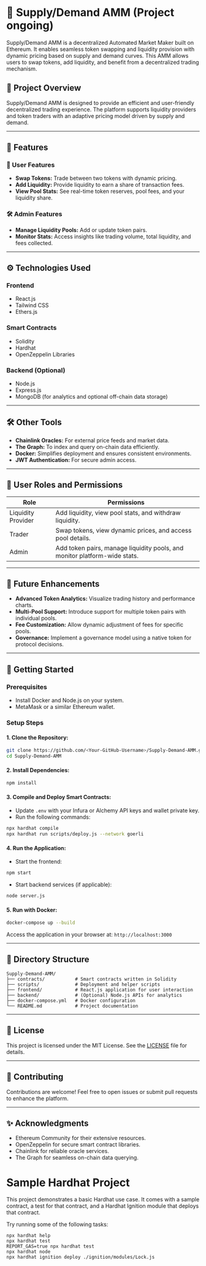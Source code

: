 
# 🌟 Supply/Demand AMM (Project ongoing)

Supply/Demand AMM is a decentralized Automated Market Maker built on Ethereum. It enables seamless token swapping and liquidity provision with dynamic pricing based on supply and demand curves. This AMM allows users to swap tokens, add liquidity, and benefit from a decentralized trading mechanism.

## 📄 Project Overview
Supply/Demand AMM is designed to provide an efficient and user-friendly decentralized trading experience. The platform supports liquidity providers and token traders with an adaptive pricing model driven by supply and demand.

---

## 🔑 Features

### 👤 User Features
- **Swap Tokens:** Trade between two tokens with dynamic pricing.
- **Add Liquidity:** Provide liquidity to earn a share of transaction fees.
- **View Pool Stats:** See real-time token reserves, pool fees, and your liquidity share.

### 🛠️ Admin Features
- **Manage Liquidity Pools:** Add or update token pairs.
- **Monitor Stats:** Access insights like trading volume, total liquidity, and fees collected.

---

## ⚙️ Technologies Used

### **Frontend**
- React.js
- Tailwind CSS
- Ethers.js

### **Smart Contracts**
- Solidity
- Hardhat
- OpenZeppelin Libraries

### **Backend (Optional)**
- Node.js
- Express.js
- MongoDB (for analytics and optional off-chain data storage)

---

## 🛠️ Other Tools
- **Chainlink Oracles:** For external price feeds and market data.
- **The Graph:** To index and query on-chain data efficiently.
- **Docker:** Simplifies deployment and ensures consistent environments.
- **JWT Authentication:** For secure admin access.

---

## 👥 User Roles and Permissions
| Role            | Permissions                                                                 |
|-----------------|-----------------------------------------------------------------------------|
| Liquidity Provider | Add liquidity, view pool stats, and withdraw liquidity.                   |
| Trader          | Swap tokens, view dynamic prices, and access pool details.                  |
| Admin           | Add token pairs, manage liquidity pools, and monitor platform-wide stats.   |

---

## 📌 Future Enhancements

- **Advanced Token Analytics:** Visualize trading history and performance charts.
- **Multi-Pool Support:** Introduce support for multiple token pairs with individual pools.
- **Fee Customization:** Allow dynamic adjustment of fees for specific pools.
- **Governance:** Implement a governance model using a native token for protocol decisions.

---

## 🚀 Getting Started

### Prerequisites
- Install Docker and Node.js on your system.
- MetaMask or a similar Ethereum wallet.

### Setup Steps

#### 1. Clone the Repository:
```bash
git clone https://github.com/<Your-GitHub-Username>/Supply-Demand-AMM.git
cd Supply-Demand-AMM
```

#### 2. Install Dependencies:
```bash
npm install
```

#### 3. Compile and Deploy Smart Contracts:
- Update `.env` with your Infura or Alchemy API keys and wallet private key.
- Run the following commands:
```bash
npx hardhat compile
npx hardhat run scripts/deploy.js --network goerli
```

#### 4. Run the Application:
- Start the frontend:
```bash
npm start
```
- Start backend services (if applicable):
```bash
node server.js
```

#### 5. Run with Docker:
```bash
docker-compose up --build
```

Access the application in your browser at: `http://localhost:3000`

---

## 📂 Directory Structure
```
Supply-Demand-AMM/
├── contracts/           # Smart contracts written in Solidity
├── scripts/             # Deployment and helper scripts
├── frontend/            # React.js application for user interaction
├── backend/             # (Optional) Node.js APIs for analytics
├── docker-compose.yml   # Docker configuration
└── README.md            # Project documentation
```

---

## 📜 License
This project is licensed under the MIT License. See the [LICENSE](LICENSE) file for details.

---

## 🤝 Contributing
Contributions are welcome! Feel free to open issues or submit pull requests to enhance the platform.

---

## ✨ Acknowledgments
- Ethereum Community for their extensive resources.
- OpenZeppelin for secure smart contract libraries.
- Chainlink for reliable oracle services.
- The Graph for seamless on-chain data querying.








# Sample Hardhat Project

This project demonstrates a basic Hardhat use case. It comes with a sample contract, a test for that contract, and a Hardhat Ignition module that deploys that contract.

Try running some of the following tasks:

```shell
npx hardhat help
npx hardhat test
REPORT_GAS=true npx hardhat test
npx hardhat node
npx hardhat ignition deploy ./ignition/modules/Lock.js
```
